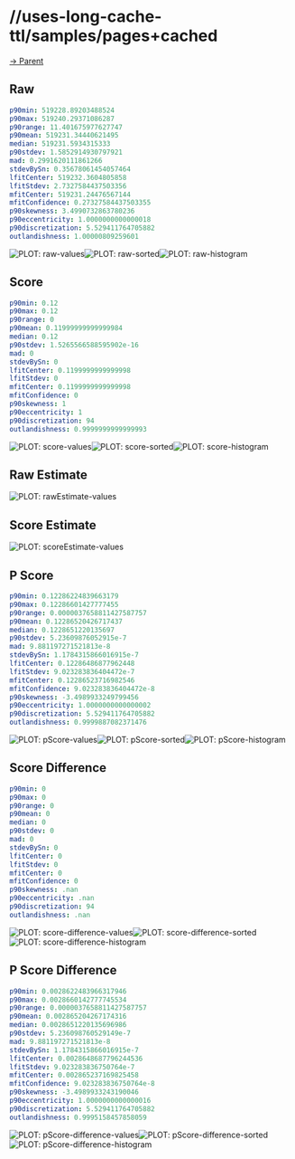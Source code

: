 
# //uses-long-cache-ttl/samples/pages+cached

[→ Parent](../..)


## Raw


```yaml
p90min: 519228.89203488524
p90max: 519240.29371086287
p90range: 11.401675977627747
p90mean: 519231.34440621495
median: 519231.5934315333
p90stdev: 1.5852914930797921
mad: 0.2991620111861266
stdevBySn: 0.35678061454057464
lfitCenter: 519232.3604805858
lfitStdev: 2.7327584437503356
mfitCenter: 519231.24476567144
mfitConfidence: 0.27327584437503355
p90skewness: 3.4990732863780236
p90eccentricity: 1.0000000000000018
p90discretization: 5.529411764705882
outlandishness: 1.00000809259601

```

![PLOT: raw-values](./raw/values.svg)![PLOT: raw-sorted](./raw/sorted.svg)![PLOT: raw-histogram](./raw/histogram.svg)
## Score


```yaml
p90min: 0.12
p90max: 0.12
p90range: 0
p90mean: 0.11999999999999984
median: 0.12
p90stdev: 1.5265566588595902e-16
mad: 0
stdevBySn: 0
lfitCenter: 0.1199999999999998
lfitStdev: 0
mfitCenter: 0.1199999999999998
mfitConfidence: 0
p90skewness: 1
p90eccentricity: 1
p90discretization: 94
outlandishness: 0.9999999999999993

```

![PLOT: score-values](./score/values.svg)![PLOT: score-sorted](./score/sorted.svg)![PLOT: score-histogram](./score/histogram.svg)
## Raw Estimate

![PLOT: rawEstimate-values](./rawEstimate/values.svg)
## Score Estimate

![PLOT: scoreEstimate-values](./scoreEstimate/values.svg)
## P Score


```yaml
p90min: 0.12286224839663179
p90max: 0.12286601427777455
p90range: 0.0000037658811427587757
p90mean: 0.12286520426717437
median: 0.1228651220135697
p90stdev: 5.23609876052915e-7
mad: 9.881197271521813e-8
stdevBySn: 1.1784315866016915e-7
lfitCenter: 0.12286486877962448
lfitStdev: 9.023283836404472e-7
mfitCenter: 0.12286523716982546
mfitConfidence: 9.023283836404472e-8
p90skewness: -3.4989933249799456
p90eccentricity: 1.0000000000000002
p90discretization: 5.529411764705882
outlandishness: 0.9999887082371476

```

![PLOT: pScore-values](./pScore/values.svg)![PLOT: pScore-sorted](./pScore/sorted.svg)![PLOT: pScore-histogram](./pScore/histogram.svg)
## Score Difference


```yaml
p90min: 0
p90max: 0
p90range: 0
p90mean: 0
median: 0
p90stdev: 0
mad: 0
stdevBySn: 0
lfitCenter: 0
lfitStdev: 0
mfitCenter: 0
mfitConfidence: 0
p90skewness: .nan
p90eccentricity: .nan
p90discretization: 94
outlandishness: .nan

```

![PLOT: score-difference-values](./score-difference/values.svg)![PLOT: score-difference-sorted](./score-difference/sorted.svg)![PLOT: score-difference-histogram](./score-difference/histogram.svg)
## P Score Difference


```yaml
p90min: 0.0028622483966317946
p90max: 0.0028660142777745534
p90range: 0.0000037658811427587757
p90mean: 0.002865204267174316
median: 0.0028651220135696986
p90stdev: 5.236098760529149e-7
mad: 9.881197271521813e-8
stdevBySn: 1.1784315866016915e-7
lfitCenter: 0.0028648687796244536
lfitStdev: 9.023283836750764e-7
mfitCenter: 0.002865237169825458
mfitConfidence: 9.023283836750764e-8
p90skewness: -3.4989933243190046
p90eccentricity: 1.0000000000000016
p90discretization: 5.529411764705882
outlandishness: 0.9995158457858059

```

![PLOT: pScore-difference-values](./pScore-difference/values.svg)![PLOT: pScore-difference-sorted](./pScore-difference/sorted.svg)![PLOT: pScore-difference-histogram](./pScore-difference/histogram.svg)